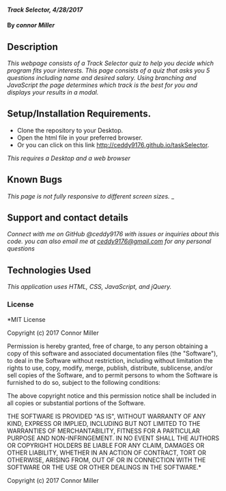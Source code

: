 #### _Track Selector, 4/28/2017_

#### By _connor Miller_

## Description

_This webpage consists of a Track Selector quiz to help you decide which program fits your interests. This page consists of a quiz that asks you 5 questions including name and desired salary. Using branching and JavaScript the page determines which track is the best for you and displays your results in a modal._

## Setup/Installation Requirements.

* Clone the repository to your Desktop.
* Open the html file in your preferred browser.
* Or you can click on this link http://ceddy9176.github.io/taskSelector.

_This requires a Desktop and a web browser_

## Known Bugs
_This page is not fully responsive to different screen sizes._
_
## Support and contact details

_Connect with me on GitHub @ceddy9176 with issues or inquiries about this code._
_you can also email me at ceddy9176@gmail.com for any personal questions_
## Technologies Used

_This application uses HTML, CSS, JavaScript, and jQuery._

### License

*MIT License

Copyright (c) 2017 Connor Miller

Permission is hereby granted, free of charge, to any person obtaining a copy of this software and associated documentation files (the "Software"), to deal in the Software without restriction, including without limitation the rights to use, copy, modify, merge, publish, distribute, sublicense, and/or sell copies of the Software, and to permit persons to whom the Software is furnished to do so, subject to the following conditions:

The above copyright notice and this permission notice shall be included in all copies or substantial portions of the Software.

THE SOFTWARE IS PROVIDED "AS IS", WITHOUT WARRANTY OF ANY KIND, EXPRESS OR IMPLIED, INCLUDING BUT NOT LIMITED TO THE WARRANTIES OF MERCHANTABILITY, FITNESS FOR A PARTICULAR PURPOSE AND NON-INFRINGEMENT. IN NO EVENT SHALL THE AUTHORS OR COPYRIGHT HOLDERS BE LIABLE FOR ANY CLAIM, DAMAGES OR OTHER LIABILITY, WHETHER IN AN ACTION OF CONTRACT, TORT OR OTHERWISE, ARISING FROM, OUT OF OR IN CONNECTION WITH THE SOFTWARE OR THE USE OR OTHER DEALINGS IN THE SOFTWARE.*

Copyright (c) 2017 Connor Miller
